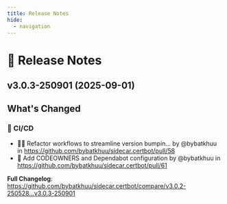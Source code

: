 ```yaml
---
title: Release Notes
hide:
  - navigation
---
```


# 📌 Release Notes

## v3.0.3-250901 (2025-09-01)

<!-- Release notes generated using configuration in .github/release.yml at v3.0.3-250901 -->

## What's Changed
### 👷 CI/CD
* :hammer::green_heart: Refactor workflows to streamline version bumpin… by @bybatkhuu in https://github.com/bybatkhuu/sidecar.certbot/pull/58
* :hammer: Add CODEOWNERS and Dependabot configuration by @bybatkhuu in https://github.com/bybatkhuu/sidecar.certbot/pull/61


**Full Changelog**: https://github.com/bybatkhuu/sidecar.certbot/compare/v3.0.2-250528...v3.0.3-250901


